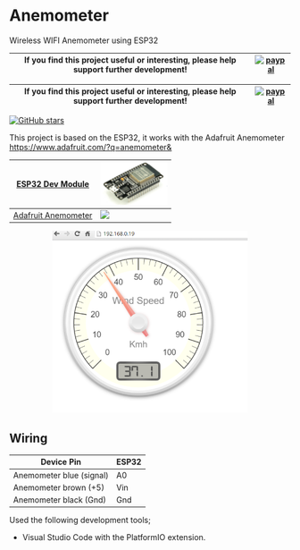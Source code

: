 # Anemometer
Wireless WIFI Anemometer using ESP32

|If you find this project useful or interesting, please help support further development!|[![paypal](https://www.paypalobjects.com/en_US/i/btn/btn_donateCC_LG.gif)](https://www.paypal.com/cgi-bin/webscr?cmd=_donations&business=graham.a.ross%40gmail.com&item_name=Support+Anemometer+development&currency_code=USD&source=url)|
|---|---|

|If you find this project useful or interesting, please help support further development!|[![paypal](https://www.paypalobjects.com/en_US/i/btn/btn_donateCC_LG.gif)](https://www.paypal.com/cgi-bin/webscr?cmd=_donations&business=graham.a.ross%40gmail.com&item_name=Support+ModbusTool+development&currency_code=USD&source=url)|
|---|---|

[![GitHub stars](https://img.shields.io/github/stars/ClassicDIY/Anemometer?style=for-the-badge)](https://github.com/ClassicDIY/Anemometer/stargazers)

This project is based on the ESP32, it works with the Adafruit Anemometer https://www.adafruit.com/?q=anemometer&

|<a href="https://www.aliexpress.com/item/32826540261.html?src=google&src=google&albch=shopping&acnt=494-037-6276&isdl=y&slnk=&plac=&mtctp=&albbt=Google_7_shopping&aff_platform=google&aff_short_key=UneMJZVf&&albagn=888888&albcp=7386552844&albag=80241711349&trgt=743612850714&crea=en32826540261&netw=u&device=c&albpg=743612850714&albpd=en32826540261&gclid=Cj0KCQjw-r71BRDuARIsAB7i_QMqV6A_E4zdDcSiXs2j3qIUm4cIgdCFfkDs1Egmak4QgCXrvfcQXAkaAu2WEALw_wcB&gclsrc=aw.ds"> ESP32 Dev Module</a>|<img src="./Pictures/ESP32.png" width="120"/>|
|---|---|
|<a href="https://www.adafruit.com/?q=anemometer&"> Adafruit Anemometer </a>|<img src="https://www.adafruit.com/images/1200x900/1733-00.jpg" width="120"/>|

<p align="center">
  <img src="./Pictures/AnemometerWebPage.PNG" width="350"/>
</p>

## Wiring

Device Pin | ESP32 |
--- | --- |
Anemometer blue (signal) | A0 |
Anemometer brown (+5) | Vin |
Anemometer black (Gnd) | Gnd |

Used the following development tools;

<ul>
  <li>Visual Studio Code with the PlatformIO extension.</li>
</ul>

